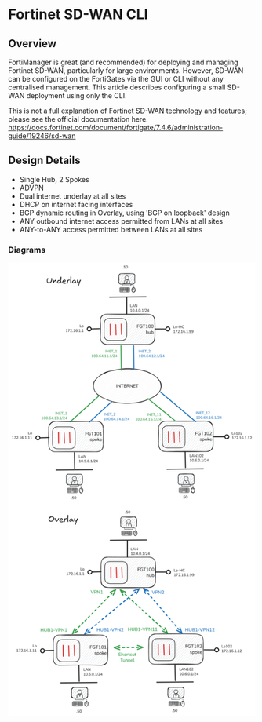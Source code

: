 # Fortinet SD-WAN CLI

## Overview

FortiManager is great (and recommended) for deploying and managing Fortinet SD-WAN, particularly for large environments. However, SD-WAN can be configured on the FortiGates via the GUI or CLI without any centralised management. This article describes configuring a small SD-WAN deployment using only the CLI.

This is not a full explanation of Fortinet SD-WAN technology and features; please see the official documentation here.
https://docs.fortinet.com/document/fortigate/7.4.6/administration-guide/19246/sd-wan

## Design Details

* Single Hub, 2 Spokes
* ADVPN
* Dual internet underlay at all sites
* DHCP on internet facing interfaces
* BGP dynamic routing in Overlay, using 'BGP on loopback' design
* ANY outbound internet access permitted from LANs at all sites
* ANY-to-ANY access permitted between LANs at all sites

### Diagrams

![](media/sdwan-cli.png)








